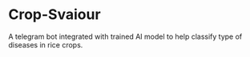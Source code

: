 # Crop-Svaiour

A telegram bot integrated with trained AI model to help classify type of diseases in rice crops.

